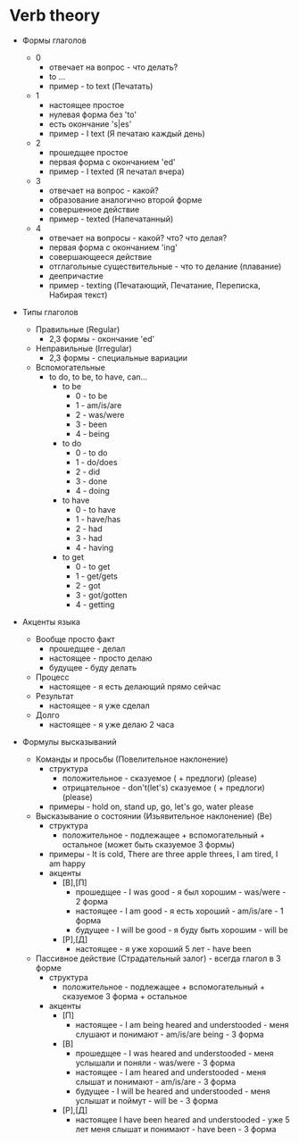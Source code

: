 # Verb theory

+ Формы глаголов
	+ 0
		+ отвечает на вопрос - что делать?
		+ to ...
		+ пример - to text (Печатать)
	+ 1
		+ настоящее простое
		+ нулевая форма без 'to'
		+ есть окончание 's|es'
		+ пример - I text (Я печатаю каждый день)
	+ 2
		+ прошедщее простое
		+ первая форма с окончанием 'ed'
		+ пример - I texted (Я печатал вчера)
	+ 3
		+ отвечает на вопрос - какой?
		+ образование аналогично второй форме
		+ совершенное действие
		+ пример - texted (Напечатанный)
	+ 4
		+ отвечает на вопросы - какой? что? что делая?
		+ первая форма с окончанием 'ing'
		+ совершающееся действие
		+ отглагольные существительные - что то делание (плавание)
		+ деепричастие
		+ пример - texting (Печатающий, Печатание, Переписка, Набирая текст)
	
+ Типы глаголов
	+ Правильные (Regular)
		+ 2,3 формы - окончание 'ed'
	+ Неправильные (Irregular)
		+ 2,3 формы - специальные вариации
	+ Вспомогательные
		+ to do, to be, to have, can...
			+ to be
				+ 0 - to be
				+ 1 - am/is/are
				+ 2 - was/were
				+ 3 - been
				+ 4 - being
			+ to do
				+ 0 - to do
				+ 1 - do/does
				+ 2 - did
				+ 3 - done
				+ 4 - doing
			+ to have
				+ 0 - to have
				+ 1 - have/has
				+ 2 - had
				+ 3 - had
				+ 4 - having
			+ to get
				+ 0 - to get
				+ 1 - get/gets
				+ 2 - got
				+ 3 - got/gotten
				+ 4 - getting
+ Акценты языка
	+ Вообще просто факт
		+ прошедщее - делал
		+ настоящее - просто делаю
		+ будущее - буду делать
	+ Процесс
		+ настоящее - я есть делающий прямо сейчас
	+ Результат
		+ настоящее - я уже сделал
	+ Долго
		+ настоящее - я уже делаю 2 часа 
+ Формулы высказываний
	+ Команды и просьбы (Повелительное наклонение)
		+ структура
			+ положительное - сказуемое ( + предлоги) (please)
			+ отрицательное - don't(let's) сказуемое ( + предлоги) (please)
		+ примеры - hold on, stand up, go, let's go, water please
	+ Высказывание о состоянии (Изьявительное наклонение) (Be)
		+ структура
			+ положительное - подлежащее + вспомогательный + остальное (может быть сказуемое 3 формы) 
		+ примеры - It is cold, There are three apple threes, I am tired, I am happy
		+ акценты
			+ [В],[П]
				+ прошедщее - I was good - я был хорошим - was/were - 2 форма
				+ настоящее - I am good - я есть хороший - am/is/are - 1 форма
				+ будущее - I will be good - я буду быть хорошим - will be
			+ [Р],[Д]
				+ настоящее - я уже хороший 5 лет - have been
	+ Пассивное действие (Страдательный залог) - всегда глагол в 3 форме
		+ структура
			+ положительное - подлежащее + вспомогательный + сказуемое 3 форма + остальное
		+ акценты
			+ [П]
				+ настоящее - I am being heared and understooded - меня слушают и понимают - am/is/are being - 3 форма
			+ [В]
				+ прошедщее - I was heared and understooded - меня услышали и поняли - was/were - 3 форма
				+ настоящее - I am heared and understooded - меня слышат и понимают - am/is/are - 3 форма
				+ будущее - I will be heared and understooded - меня услышат и поймут - will be - 3 форма
			+ [Р],[Д]
				+ настоящее I have been heared and understooded - уже 5 лет меня слышат и понимают - have been - 3 форма

